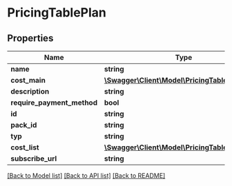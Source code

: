 # PricingTablePlan

## Properties
Name | Type | Description | Notes
------------ | ------------- | ------------- | -------------
**name** | **string** |  | [optional] 
**cost_main** | [**\Swagger\Client\Model\PricingTablePlanCost**](PricingTablePlanCost.md) |  | [optional] 
**description** | **string** |  | [optional] 
**require_payment_method** | **bool** |  | [optional] 
**id** | **string** |  | [optional] 
**pack_id** | **string** |  | [optional] 
**typ** | **string** |  | [optional] 
**cost_list** | [**\Swagger\Client\Model\PricingTablePlanCost[]**](PricingTablePlanCost.md) |  | [optional] 
**subscribe_url** | **string** |  | [optional] 

[[Back to Model list]](../README.md#documentation-for-models) [[Back to API list]](../README.md#documentation-for-api-endpoints) [[Back to README]](../README.md)


